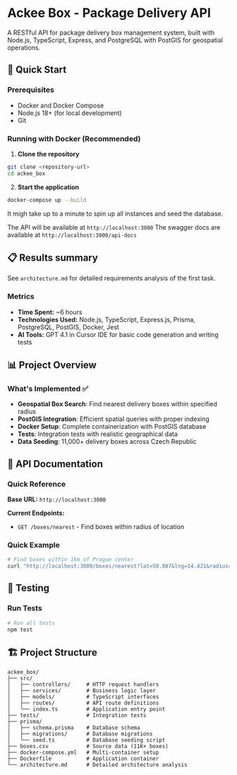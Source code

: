 # Ackee Box - Package Delivery API

A RESTful API for package delivery box management system, built with Node.js, TypeScript, Express, and PostgreSQL with PostGIS for geospatial operations.

## 🚀 Quick Start

### Prerequisites
- Docker and Docker Compose
- Node.js 18+ (for local development)
- Git

### Running with Docker (Recommended)

1. **Clone the repository**
```bash
git clone <repository-url>
cd ackee_box
```

2. **Start the application**
```bash
docker-compose up --build
```

It migh take up to a minute to spin up all instances and seed the database.

The API will be available at `http://localhost:3000`
The swagger docs are available at `http://localhost:3000/api-docs`

## 📋 Results summary 

See `architecture.md` for detailed requirements analysis of the first task.

### Metrics
- **Time Spent:** ~6 hours
- **Technologies Used:** Node.js, TypeScript, Express.js, Prisma, PostgreSQL, PostGIS, Docker, Jest
- **AI Tools:** GPT 4.1 in Cursor IDE for basic code generation and writing tests

## 📊 Project Overview

### What's Implemented ✅
- **Geospatial Box Search**: Find nearest delivery boxes within specified radius
- **PostGIS Integration**: Efficient spatial queries with proper indexing
- **Docker Setup**: Complete containerization with PostGIS database
- **Tests**: Integration tests with realistic geographical data
- **Data Seeding**: 11,000+ delivery boxes across Czech Republic

## 🔌 API Documentation

### Quick Reference

**Base URL:** `http://localhost:3000`

**Current Endpoints:**
- `GET /boxes/nearest` - Find boxes within radius of location

### Quick Example
```bash
# Find boxes within 1km of Prague center
curl "http://localhost:3000/boxes/nearest?lat=50.087&lng=14.421&radius=1000"
```

## 🧪 Testing

### Run Tests
```bash
# Run all tests
npm test
```

## 🏗️ Project Structure

```
ackee_box/
├── src/
│   ├── controllers/     # HTTP request handlers
│   ├── services/        # Business logic layer
│   ├── models/          # TypeScript interfaces
│   ├── routes/          # API route definitions
│   └── index.ts         # Application entry point
├── tests/               # Integration tests
├── prisma/
│   ├── schema.prisma    # Database schema
│   ├── migrations/      # Database migrations
│   └── seed.ts          # Database seeding script
├── boxes.csv            # Source data (11K+ boxes)
├── docker-compose.yml   # Multi-container setup
├── Dockerfile           # Application container
└── architecture.md      # Detailed architecture analysis
```
